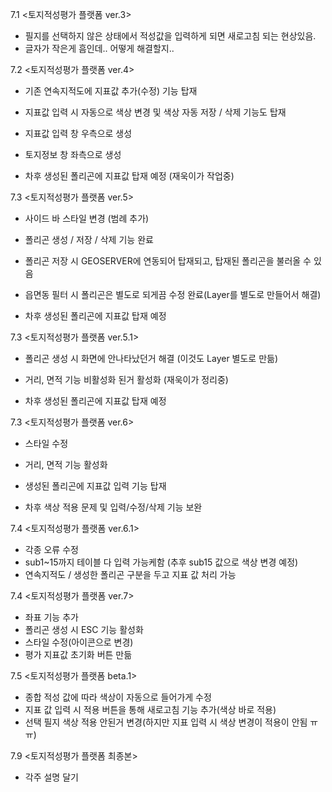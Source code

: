 7.1 <토지적성평가 플랫폼 ver.3>

- 필지를 선택하지 않은 상태에서 적성값을 입력하게 되면 새로고침 되는 현상있음.
- 글자가 작은게 흠인데.. 어떻게 해결할지..

7.2 <토지적성평가 플랫폼 ver.4>

- 기존 연속지적도에 지표값 추가(수정) 기능 탑재
- 지표값 입력 시 자동으로 색상 변경 및 색상 자동 저장 / 삭제 기능도 탑재
- 지표값 입력 창 우측으로 생성
- 토지정보 창 좌측으로 생성

- 차후 생성된 폴리곤에 지표값 탑재 예정 (재욱이가 작업중)

7.3 <토지적성평가 플랫폼 ver.5>

- 사이드 바 스타일 변경 (범례 추가)
- 폴리곤 생성 / 저장 / 삭제 기능 완료
- 폴리곤 저장 시 GEOSERVER에 연동되어 탑재되고, 탑재된 폴리곤을 불러올 수 있음
- 읍면동 필터 시 폴리곤은 별도로 되게끔 수정 완료(Layer를 별도로 만들어서 해결)

- 차후 생성된 폴리곤에 지표값 탑재 예정

7.3 <토지적성평가 플랫폼 ver.5.1>

- 폴리곤 생성 시 화면에 안나타났던거 해결 (이것도 Layer 별도로 만듦)
- 거리, 면적 기능 비활성화 된거 활성화 (재욱이가 정리중)

- 차후 생성된 폴리곤에 지표값 탑재 예정

7.3 <토지적성평가 플랫폼 ver.6>

- 스타일 수정
- 거리, 면적 기능 활성화
- 생성된 폴리곤에 지표값 입력 기능 탑재

- 차후 색상 적용 문제 및 입력/수정/삭제 기능 보완

7.4 <토지적성평가 플랫폼 ver.6.1>

- 각종 오류 수정
- sub1~15까지 테이블 다 입력 가능케함 (추후 sub15 값으로 색상 변경 예정)
- 연속지적도 / 생성한 폴리곤 구분을 두고 지표 값 처리 가능

7.4 <토지적성평가 플랫폼 ver.7>

- 좌표 기능 추가
- 폴리곤 생성 시 ESC 기능 활성화
- 스타일 수정(아이콘으로 변경)
- 평가 지표값 초기화 버튼 만듦

7.5 <토지적성평가 플랫폼 beta.1>

- 종합 적성 값에 따라 색상이 자동으로 들어가게 수정
- 지표 값 입력 시 적용 버튼을 통해 새로고침 기능 추가(색상 바로 적용)
- 선택 필지 색상 적용 안된거 변경(하지만 지표 입력 시 색상 변경이 적용이 안됨 ㅠㅠ)

7.9 <토지적성평가 플랫폼 최종본>
- 각주 설명 달기
